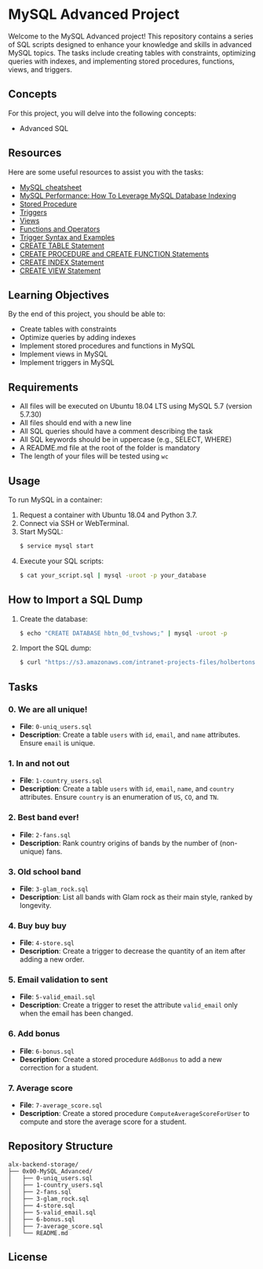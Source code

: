# MySQL Advanced Project

Welcome to the MySQL Advanced project! This repository contains a series of SQL scripts designed to enhance your knowledge and skills in advanced MySQL topics. The tasks include creating tables with constraints, optimizing queries with indexes, and implementing stored procedures, functions, views, and triggers.

## Concepts

For this project, you will delve into the following concepts:
- Advanced SQL

## Resources

Here are some useful resources to assist you with the tasks:
- [MySQL cheatsheet](https://devhints.io/mysql)
- [MySQL Performance: How To Leverage MySQL Database Indexing](https://www.percona.com/blog/mysql-indexing-best-practices/)
- [Stored Procedure](https://dev.mysql.com/doc/refman/5.7/en/stored-programs-defining.html)
- [Triggers](https://dev.mysql.com/doc/refman/5.7/en/triggers.html)
- [Views](https://dev.mysql.com/doc/refman/5.7/en/views.html)
- [Functions and Operators](https://dev.mysql.com/doc/refman/5.7/en/functions.html)
- [Trigger Syntax and Examples](https://dev.mysql.com/doc/refman/5.7/en/trigger-syntax.html)
- [CREATE TABLE Statement](https://dev.mysql.com/doc/refman/5.7/en/create-table.html)
- [CREATE PROCEDURE and CREATE FUNCTION Statements](https://dev.mysql.com/doc/refman/5.7/en/create-procedure.html)
- [CREATE INDEX Statement](https://dev.mysql.com/doc/refman/5.7/en/create-index.html)
- [CREATE VIEW Statement](https://dev.mysql.com/doc/refman/5.7/en/create-view.html)

## Learning Objectives

By the end of this project, you should be able to:
- Create tables with constraints
- Optimize queries by adding indexes
- Implement stored procedures and functions in MySQL
- Implement views in MySQL
- Implement triggers in MySQL

## Requirements

- All files will be executed on Ubuntu 18.04 LTS using MySQL 5.7 (version 5.7.30)
- All files should end with a new line
- All SQL queries should have a comment describing the task
- All SQL keywords should be in uppercase (e.g., SELECT, WHERE)
- A README.md file at the root of the folder is mandatory
- The length of your files will be tested using `wc`

## Usage

To run MySQL in a container:
1. Request a container with Ubuntu 18.04 and Python 3.7.
2. Connect via SSH or WebTerminal.
3. Start MySQL:
   ```sh
   $ service mysql start
   ```
4. Execute your SQL scripts:
   ```sh
   $ cat your_script.sql | mysql -uroot -p your_database
   ```

## How to Import a SQL Dump

1. Create the database:
   ```sh
   $ echo "CREATE DATABASE hbtn_0d_tvshows;" | mysql -uroot -p
   ```
2. Import the SQL dump:
   ```sh
   $ curl "https://s3.amazonaws.com/intranet-projects-files/holbertonschool-higher-level_programming+/274/hbtn_0d_tvshows.sql" -s | mysql -uroot -p hbtn_0d_tvshows
   ```

## Tasks

### 0. We are all unique!
- **File**: `0-uniq_users.sql`
- **Description**: Create a table `users` with `id`, `email`, and `name` attributes. Ensure `email` is unique.

### 1. In and not out
- **File**: `1-country_users.sql`
- **Description**: Create a table `users` with `id`, `email`, `name`, and `country` attributes. Ensure `country` is an enumeration of `US`, `CO`, and `TN`.

### 2. Best band ever!
- **File**: `2-fans.sql`
- **Description**: Rank country origins of bands by the number of (non-unique) fans.

### 3. Old school band
- **File**: `3-glam_rock.sql`
- **Description**: List all bands with Glam rock as their main style, ranked by longevity.

### 4. Buy buy buy
- **File**: `4-store.sql`
- **Description**: Create a trigger to decrease the quantity of an item after adding a new order.

### 5. Email validation to sent
- **File**: `5-valid_email.sql`
- **Description**: Create a trigger to reset the attribute `valid_email` only when the email has been changed.

### 6. Add bonus
- **File**: `6-bonus.sql`
- **Description**: Create a stored procedure `AddBonus` to add a new correction for a student.

### 7. Average score
- **File**: `7-average_score.sql`
- **Description**: Create a stored procedure `ComputeAverageScoreForUser` to compute and store the average score for a student.

## Repository Structure

```
alx-backend-storage/
├── 0x00-MySQL_Advanced/
│   ├── 0-uniq_users.sql
│   ├── 1-country_users.sql
│   ├── 2-fans.sql
│   ├── 3-glam_rock.sql
│   ├── 4-store.sql
│   ├── 5-valid_email.sql
│   ├── 6-bonus.sql
│   ├── 7-average_score.sql
│   └── README.md
```

## License


